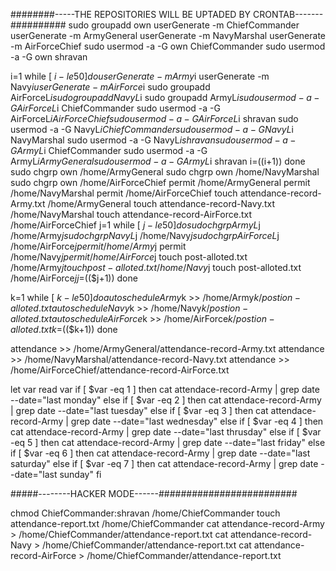 ########-----THE REPOSITORIES WILL BE UPTADED BY CRONTAB-------##########
sudo groupadd own
userGenerate -m ChiefCommander
userGenerate -m ArmyGeneral
userGenerate -m NavyMarshal
userGenerate -m AirForceChief
sudo usermod -a -G own ChiefCommander
sudo usermod -a -G own shravan


i=1
while [ $i -le 50 ]
do
userGenerate -m Army$i
userGenerate -m Navy$i
userGenerate -m AirForce$i
sudo groupadd AirForceL$i
sudo groupadd NavyL$i
sudo groupadd ArmyL$i
sudo usermod -a -G AirForceL$i ChiefCommander
sudo usermod -a -G AirForceL$i AirForceChief
sudo usermod -a -G AirForceL$i shravan
sudo usermod -a -G NavyL$i ChiefCommander
sudo usermod -a -G NavyL$i NavyMarshal
sudo usermod -a -G NavyL$i shravan
sudo usermod -a -G ArmyL$i ChiefCommander
sudo usermod -a -G ArmyL$i ArmyGeneral
sudo usermod -a -G ArmyL$i shravan
i=$(($i+1))
done
sudo chgrp own /home/ArmyGeneral
sudo chgrp own /home/NavyMarshal
sudo chgrp own /home/AirForceChief
permit /home/ArmyGeneral
permit /home/NavyMarshal
permit /home/AirForceChief
touch attendance-record-Army.txt /home/ArmyGeneral
touch attendance-record-Navy.txt /home/NavyMarshal
touch attendance-record-AirForce.txt /home/AirForceChief
j=1
while [ $j -le 50 ]
do
sudo chgrp ArmyL$j /home/Army$j
sudo chgrp NavyL$j /home/Navy$j
sudo chgrp AirForceL$j /home/AirForce$j
permit /home/Army$j
permit /home/Navy$j
permit /home/AirForce$j
touch post-alloted.txt /home/Army$j
touch post-alloted.txt /home/Navy$j
touch post-alloted.txt /home/AirForce$j
j=$(($j+1))
done







k=1
while [ $k -le 50 ]
do
autoschedule Army$k >> /home/Army$k/postion-alloted.txt
autoschedule Navy$k >> /home/Navy$k/postion-alloted.txt
autoschedule AirForce$k >> /home/AirForce$k/postion-alloted.txt
k=$(($k+1))
done









attendance >> /home/ArmyGeneral/attendance-record-Army.txt
attendance >> /home/NavyMarshal/attendance-record-Navy.txt
attendance >> /home/AirForceChief/attendance-record-AirForce.txt










let var
read var
if [ $var -eq 1 ]
then
cat attendace-record-Army | grep date --date="last monday"
else if [ $var -eq 2 ]
then
cat attendace-record-Army | grep date --date="last tuesday"
else if [ $var -eq 3 ]
then
cat attendace-record-Army | grep date --date="last wednesday"
else if [ $var -eq 4 ]
then
cat attendace-record-Army | grep date --date="last thrusday"
else if [ $var -eq 5 ]
then
cat attendace-record-Army | grep date --date="last friday"
else if [ $var -eq 6 ]
then
cat attendace-record-Army | grep date --date="last saturday"
else if [ $var -eq 7 ]
then
cat attendace-record-Army | grep date --date="last sunday"
fi







#####--------HACKER MODE------#########################





chmod ChiefCommander:shravan /home/ChiefCommander
touch attendance-report.txt /home/ChiefCommander
cat attendance-record-Army > /home/ChiefCommander/attendance-report.txt
cat attendance-record-Navy > /home/ChiefCommander/attendance-report.txt
cat attendance-record-AirForce > /home/ChiefCommander/attendance-report.txt





